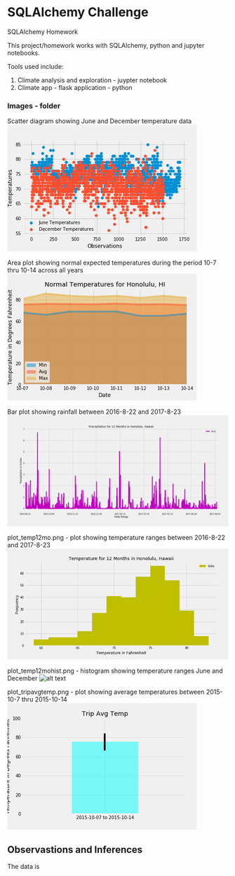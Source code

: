 # SQLAlchemy Challenge
SQLAlchemy Homework

This project/homework works with SQLAlchemy, python and jupyter notebooks.

Tools used include:

1. Climate analysis and exploration - juypter notebook
2. Climate app - flask application - python

### Images - folder

Scatter diagram showing June and December temperature data
![alt text](https://github.com/RADettmer/sqlalchemy_challenge/blob/master/Images/plot_jundectempscat.png)
	
Area plot showing normal expected temperatures during the period 10-7 thru 10-14 across all years
![alt text](https://github.com/RADettmer/sqlalchemy_challenge/blob/master/Images/plot_normals.png)
	
Bar plot showing rainfall between 2016-8-22 and 2017-8-23
![alt text](https://github.com/RADettmer/sqlalchemy_challenge/blob/master/Images/plot_precp12mo.png)
	
plot_temp12mo.png - plot showing temperature ranges between 2016-8-22 and 2017-8-23
![alt text](https://github.com/RADettmer/sqlalchemy_challenge/blob/master/Images/plot_temp12mo.png)

plot_temp12mohist.png - histogram showing temperature ranges June and December
![alt text](https://github.com/RADettmer/sqlalchemy_challenge/blob/master/Images/plot_precp12mohist.png)

plot_tripavgtemp.png - plot showing average temperatures between 2015-10-7 thru 2015-10-14
![alt text](https://github.com/RADettmer/sqlalchemy_challenge/blob/master/Images/plot_tripavgtemp.png)

## Observastions and Inferences

The data is
